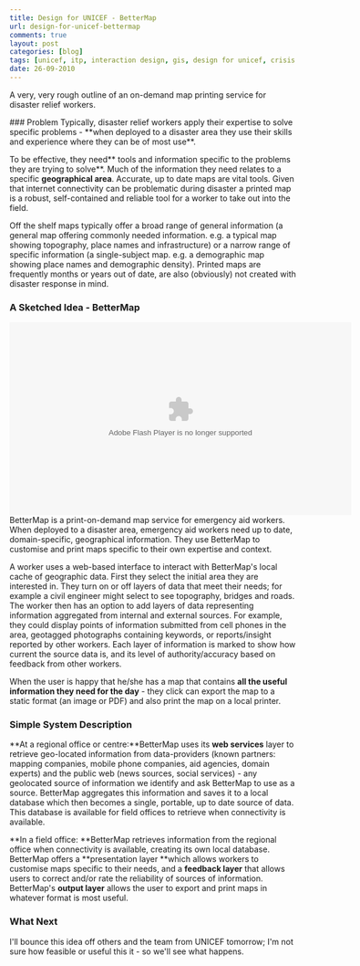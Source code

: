 ```yaml
---
title: Design for UNICEF - BetterMap
url: design-for-unicef-bettermap
comments: true
layout: post
categories: [blog]
tags: [unicef, itp, interaction design, gis, design for unicef, crisis mapping]
date: 26-09-2010
---
```

<p class="intro">A very, very rough outline of an on-demand map printing service for disaster relief workers.</p>
### Problem
Typically, disaster relief workers apply their expertise to solve specific problems - **when deployed to a disaster area they use their skills and experience where they can be of most use**. 

To be effective, they need** tools and information specific to the problems they are trying to solve**. Much of the information they need relates to a specific **geographical area**. Accurate, up to date maps are vital tools. Given that internet connectivity can be problematic during disaster a printed map is a robust, self-contained and reliable tool for a worker to take out into the field.&nbsp; 

Off the shelf maps typically offer a broad range of general information (a general map offering commonly needed information. e.g. a typical map showing topography, place names and infrastructure) or a narrow range of specific information (a single-subject map. e.g. a demographic map showing place names and demographic density). Printed maps are frequently months or years out of date, are also (obviously) not created with disaster response in mind. 

### A Sketched Idea - BetterMap
<object type="application/x-shockwave-flash" width="600" height="338" data="http://www.flickr.com/apps/video/stewart.swf?v=71377" classid="clsid:D27CDB6E-AE6D-11cf-96B8-444553540000"> <param name="flashvars" value="intl_lang=en-us&amp;photo_secret=aeb98d5762&amp;photo_id=5028317190&amp;hd_default=false"></param> <param name="movie" value="http://www.flickr.com/apps/video/stewart.swf?v=71377"></param> <param name="bgcolor" value="#000000"></param> <param name="allowFullScreen" value="true"></param><embed type="application/x-shockwave-flash" src="http://www.flickr.com/apps/video/stewart.swf?v=71377" bgcolor="#000000" allowfullscreen="true" flashvars="intl_lang=en-us&amp;photo_secret=aeb98d5762&amp;photo_id=5028317190&amp;hd_default=false" height="338" width="600"></embed></object>
BetterMap is a print-on-demand map service for emergency aid workers. When deployed to a disaster area, emergency aid workers need up to date, domain-specific, geographical information. They use BetterMap to customise and print maps specific to their own expertise and context.

A worker uses a web-based interface to interact with BetterMap's local cache of geographic data. First they select the initial area they are interested in. They turn on or off layers of data that meet their needs; for example a civil engineer might select to see topography, bridges and roads. The worker then has an option to add layers of data representing information aggregated from internal and external sources. For example, they could display points of information submitted from cell phones in the area, geotagged photographs containing keywords, or reports/insight reported by other workers. Each layer of information is marked to show how current the source data is, and its level of authority/accuracy based on feedback from other workers.

When the user is happy that he/she has a map that contains **all the useful information they need for the day** - they click can export the map to a static format (an image or PDF) and also print the map on a local printer. 

### Simple System Description

**At a regional office or centre:**BetterMap uses its **web services** layer to retrieve geo-located information from data-providers (known partners: mapping companies, mobile phone companies, aid agencies, domain experts) and the public web (news sources, social services) - any geolocated source of information we identify and ask BetterMap to use as a source. BetterMap aggregates this information and saves it to a local database which then becomes a single, portable, up to date source of data. This database is available for field offices to retrieve when connectivity is available. 

**In a field office: **BetterMap retrieves information from the regional office when connectivity is available, creating its own local database. BetterMap offers a **presentation layer **which allows workers to customise maps specific to their needs, and a **feedback layer** that allows users to correct and/or rate the reliability of sources of information. BetterMap's **output layer** allows the user to export and print maps in whatever format is most useful.

### What Next
I'll bounce this idea off others and the team from UNICEF tomorrow; I'm not sure how feasible or useful this it - so we'll see what happens.

